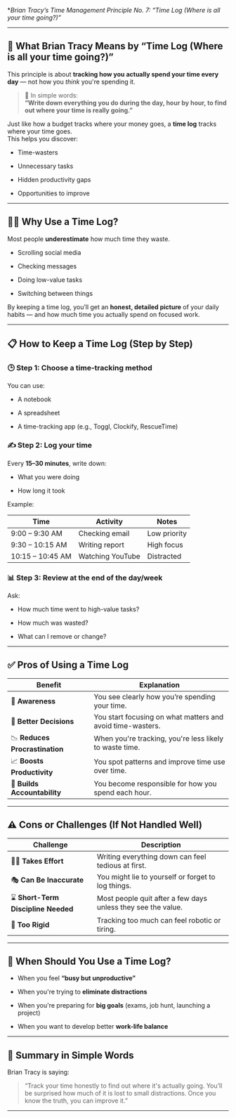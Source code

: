  **Brian Tracy’s Time Management Principle No. 7: 
	 *“Time Log (Where is all your time going?)”**

---

## 🧠 **What Brian Tracy Means by “Time Log (Where is all your time going?)”**

This principle is about **tracking how you actually spend your time every day** — not how you _think_ you're spending it.

> 💬 In simple words:  
> **“Write down everything you do during the day, hour by hour, to find out where your time is really going.”**

Just like how a budget tracks where your money goes, a **time log** tracks where your time goes.  
This helps you discover:

- Time-wasters
    
- Unnecessary tasks
    
- Hidden productivity gaps
    
- Opportunities to improve
    

---

## 🕵️‍♂️ **Why Use a Time Log?**

Most people **underestimate** how much time they waste.

- Scrolling social media
    
- Checking messages
    
- Doing low-value tasks
    
- Switching between things
    

By keeping a time log, you’ll get an **honest, detailed picture** of your daily habits — and how much time you actually spend on focused work.

---

## 📋 **How to Keep a Time Log (Step by Step)**

### 🕒 Step 1: Choose a time-tracking method

You can use:

- A notebook
    
- A spreadsheet
    
- A time-tracking app (e.g., Toggl, Clockify, RescueTime)
    

### ✍️ Step 2: Log your time

Every **15–30 minutes**, write down:

- What you were doing
    
- How long it took
    

Example:

|Time|Activity|Notes|
|---|---|---|
|9:00 – 9:30 AM|Checking email|Low priority|
|9:30 – 10:15 AM|Writing report|High focus|
|10:15 – 10:45 AM|Watching YouTube|Distracted|

### 📊 Step 3: Review at the end of the day/week

Ask:

- How much time went to high-value tasks?
    
- How much was wasted?
    
- What can I remove or change?
    

---

## ✅ **Pros of Using a Time Log**

|Benefit|Explanation|
|---|---|
|👀 **Awareness**|You see clearly how you’re spending your time.|
|🧠 **Better Decisions**|You start focusing on what matters and avoid time-wasters.|
|📉 **Reduces Procrastination**|When you're tracking, you're less likely to waste time.|
|📈 **Boosts Productivity**|You spot patterns and improve time use over time.|
|🔁 **Builds Accountability**|You become responsible for how you spend each hour.|

---

## ⚠️ **Cons or Challenges (If Not Handled Well)**

|Challenge|Description|
|---|---|
|😵‍💫 **Takes Effort**|Writing everything down can feel tedious at first.|
|🎭 **Can Be Inaccurate**|You might lie to yourself or forget to log things.|
|⌛ **Short-Term Discipline Needed**|Most people quit after a few days unless they see the value.|
|🤖 **Too Rigid**|Tracking too much can feel robotic or tiring.|

---

## 🎯 **When Should You Use a Time Log?**

- When you feel **“busy but unproductive”**
    
- When you're trying to **eliminate distractions**
    
- When you're preparing for **big goals** (exams, job hunt, launching a project)
    
- When you want to develop better **work-life balance**
    

---

## 🧠 **Summary in Simple Words**

Brian Tracy is saying:

> “Track your time honestly to find out where it's actually going. You’ll be surprised how much of it is lost to small distractions. Once you know the truth, you can improve it.”

---

